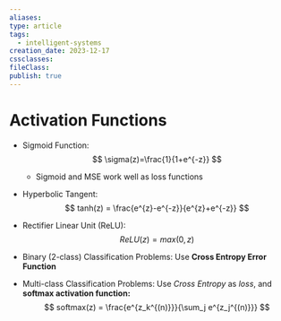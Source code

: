 ```yaml
---
aliases: 
type: article
tags:
  - intelligent-systems
creation_date: 2023-12-17
cssclasses: 
fileClass: 
publish: true
---
```

# Activation Functions
- Sigmoid Function:
$$
\sigma(z)=\frac{1}{1+e^{-z}}
$$
	- Sigmoid and MSE work well as loss functions

- Hyperbolic Tangent:
$$
tanh(z) = \frac{e^{z}-e^{-z}}{e^{z}+e^{-z}}
$$

- Rectifier Linear Unit (ReLU):
$$
ReLU(z)=max(0,z)
$$

- Binary (2-class) Classification Problems: Use **Cross Entropy Error Function**
- Multi-class Classification Problems: Use *Cross Entropy* as *loss*, and **softmax activation function:**
$$
softmax(z) = \frac{e^{z_k^{(n)}}}{\sum_j e^{z_j^{(n)}}}
$$